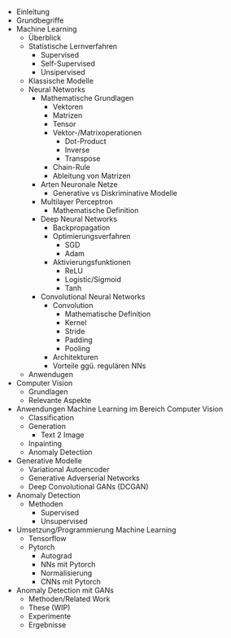 - Einleitung
- Grundbegriffe
- Machine Learning
	- Überblick
	- Statistische Lernverfahren
		- Supervised
		- Self-Supervised
		- Unsipervised
	- Klassische Modelle
	- Neural Networks
		- Mathematische Grundlagen
			- Vektoren
			- Matrizen
			- Tensor
			- Vektor-/Matrixoperationen
				- Dot-Product
				- Inverse
				- Transpose
			- Chain-Rule
			- Ableitung von Matrizen
		- Arten Neuronale Netze
			- Generative vs Diskriminative Modelle
		- Multilayer Perceptron
			- Mathematische Definition
		- Deep Neural Networks
			- Backpropagation
			- Optimierungsverfahren
				- SGD
				- Adam
			- Aktivierungsfunktionen
				- ReLU
				- Logistic/Sigmoid
				- Tanh
		- Convolutional Neural Networks
			- Convolution
				- Mathematische Definition
				- Kernel
				- Stride
				- Padding
				- Pooling
			- Architekturen
			- Vorteile ggü. regulären NNs
	- Anwendugen
- Computer Vision
	- Grundlagen
	- Relevante Aspekte
- Anwendungen Machine Learning im Bereich Computer Vision
	- Classification
	- Generation
		- Text 2 Image
	- Inpainting
	- Anomaly Detection
- Generative Modelle
	- Variational Autoencoder
	- Generative Adverserial Networks
	- Deep Convolutional GANs (DCGAN)
- Anomaly Detection 
	- Methoden
		- Supervised
		- Unsupervised
- Umsetzung/Programmierung Machine Learning
	- Tensorflow
	- Pytorch
		- Autograd
		- NNs mit Pytorch
		- Normalisierung
		- CNNs mit Pytorch
- Anomaly Detection mit GANs
	- Methoden/Related Work
	- These (WIP)
	- Experimente
	- Ergebnisse